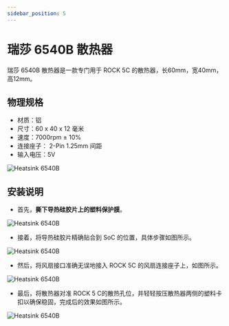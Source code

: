 ```yaml
---
sidebar_position: 5
---
```


# 瑞莎 6540B 散热器

瑞莎 6540B 散热器是一款专门用于 ROCK 5C 的散热器，长60mm，宽40mm，高12mm。

## 物理规格

- 材质：铝
- 尺寸：60 x 40 x 12 毫米
- 速度：7000rpm ± 10%
- 连接座子： 2-Pin 1.25mm 间距
- 输入电压：5V

![Heatsink 6540B](/img/accessories/heatsink-6540b-01.webp)

## 安装说明

- 首先，**撕下导热硅胶片上的塑料保护膜**。

![Heatsink 6540B](/img/accessories/heatsink-6540b-02.webp)

- 接着，将导热硅胶片精确贴合到 SoC 的位置，具体步骤如图所示。

![Heatsink 6540B](/img/accessories/heatsink-6540b-03.webp)

- 然后，将风扇接口准确无误地接入 ROCK 5C 的风扇连接座子上，如图所示。

![Heatsink 6540B](/img/accessories/heatsink-6540b-04.webp)

- 最后，将散热器对准 ROCK 5 C的散热孔位，并轻轻按压散热器两侧的塑料卡扣以确保稳固，完成后的效果如图所示。

![Heatsink 6540B](/img/accessories/heatsink-6540b-05.webp)
